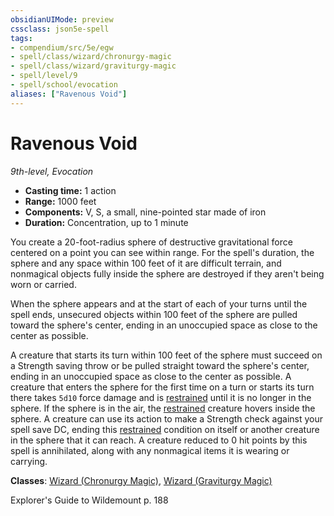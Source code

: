 ```yaml
---
obsidianUIMode: preview
cssclass: json5e-spell
tags:
- compendium/src/5e/egw
- spell/class/wizard/chronurgy-magic
- spell/class/wizard/graviturgy-magic
- spell/level/9
- spell/school/evocation
aliases: ["Ravenous Void"]
---
```

# Ravenous Void
*9th-level, Evocation*  

- **Casting time:** 1 action
- **Range:** 1000 feet
- **Components:** V, S, a small, nine-pointed star made of iron
- **Duration:** Concentration, up to 1 minute

You create a 20-foot-radius sphere of destructive gravitational force centered on a point you can see within range. For the spell's duration, the sphere and any space within 100 feet of it are difficult terrain, and nonmagical objects fully inside the sphere are destroyed if they aren't being worn or carried.

When the sphere appears and at the start of each of your turns until the spell ends, unsecured objects within 100 feet of the sphere are pulled toward the sphere's center, ending in an unoccupied space as close to the center as possible.

A creature that starts its turn within 100 feet of the sphere must succeed on a Strength saving throw or be pulled straight toward the sphere's center, ending in an unoccupied space as close to the center as possible. A creature that enters the sphere for the first time on a turn or starts its turn there takes `5d10` force damage and is [restrained](../../5e-rules/conditions.md##restrained) until it is no longer in the sphere. If the sphere is in the air, the [restrained](../../5e-rules/conditions.md##restrained) creature hovers inside the sphere. A creature can use its action to make a Strength check against your spell save DC, ending this [restrained](../../5e-rules/conditions.md##restrained) condition on itself or another creature in the sphere that it can reach. A creature reduced to 0 hit points by this spell is annihilated, along with any nonmagical items it is wearing or carrying.

**Classes**: [Wizard (Chronurgy Magic)](../classes/wizard-chronurgy-magic-egw.md#), [Wizard (Graviturgy Magic)](../classes/wizard-graviturgy-magic-egw.md#)

Explorer's Guide to Wildemount p. 188